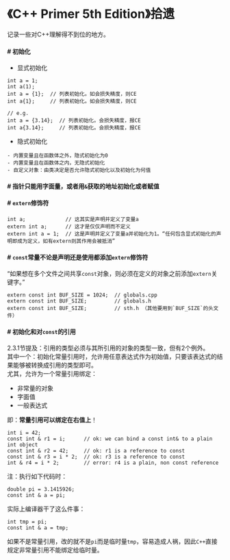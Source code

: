 # 《C++ Primer 5th Edition》拾遗

记录一些对C++理解得不到位的地方。

#### \# 初始化

- 显式初始化

```
int a = 1;
int a(1);
int a = {1};  // 列表初始化。如会损失精度，则CE
int a{1};     // 列表初始化。如会损失精度，则CE

// e.g.
int a = {3.14};  // 列表初始化。会损失精度，报CE
int a{3.14};     // 列表初始化。会损失精度，报CE
```

- 隐式初始化

```
- 内置变量且在函数体之外，隐式初始化为0
- 内置变量且在函数体之内，无隐式初始化
- 自定义对象：由类决定是否允许隐式初始化以及初始化为何值
```

#### \# 指针只能用字面量，或者用`&`获取的地址初始化或者赋值


#### \# `extern`修饰符

```
int a;             // 这其实是声明并定义了变量a
extern int a;      // 这才是仅仅声明而不定义
extern int a = 1;  // 这是声明并定义了变量a并初始化为1。“任何包含显式初始化的声明即成为定义，如有extern则其作用会被抵消”
```

#### \# `const`常量不论是声明还是使用都添加`extern`修饰符

“如果想在多个文件之间共享`const`对象，则必须在定义的对象之前添加`extern`关键字。”

```
extern const int BUF_SIZE = 1024;  // globals.cpp
extern const int BUF_SIZE;         // globals.h
extern const int BUF_SIZE;         // sth.h （其他要用到`BUF_SIZE`的头文件）
```

#### \# 初始化和对`const`的引用

2.3.1节提及：引用的类型必须与其所引用的对象的类型一致，但有2个例外。    
其中一个：初始化常量引用时，允许用任意表达式作为初始值，只要该表达式的结果能够被转换成引用的类型即可。    
尤其，允许为一个常量引用绑定：

- 非常量的对象
- 字面值
- 一般表达式

即：**常量引用可以绑定在右值上**！

```
int i = 42;
const int & r1 = i;      // ok: we can bind a const int& to a plain int object
const int & r2 = 42;     // ok: r1 is a reference to const
const int & r3 = i * 2;  // ok: r3 is a reference to const
int & r4 = i * 2;        // error: r4 is a plain, non const reference
```

注：执行如下代码时：

```
double pi = 3.1415926;
const int & a = pi;
```

实际上编译器干了这么件事：

```
int tmp = pi;
const int & a = tmp;
```

如果不是常量引用，改的就不是`pi`而是临时量`tmp`，容易造成人祸，因此`C++`直接规定非常量引用不能绑定给临时量。